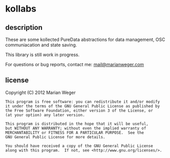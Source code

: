 kollabs
=======

description
-----------

These are some kollected PureData abstractions for data management, OSC communiacation and state saving.
    
This library is still work in progress.
    
For questions or bug reports, contact me:
mail@marianweger.com

license
-------

Copyright (C) 2012  Marian Weger

    This program is free software: you can redistribute it and/or modify
    it under the terms of the GNU General Public License as published by
    the Free Software Foundation, either version 3 of the License, or
    (at your option) any later version.

    This program is distributed in the hope that it will be useful,
    but WITHOUT ANY WARRANTY; without even the implied warranty of
    MERCHANTABILITY or FITNESS FOR A PARTICULAR PURPOSE.  See the
    GNU General Public License for more details.

    You should have received a copy of the GNU General Public License
    along with this program.  If not, see <http://www.gnu.org/licenses/>.